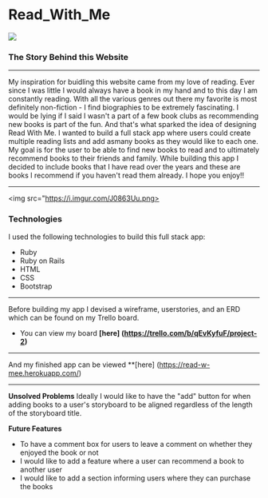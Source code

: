 # Read_With_Me

<img src="https://i.imgur.com/F2iSDay.png">

### The Story Behind this Website

---

My inspiration for buidling this website came from my love of reading. Ever since I was little I would always have a book in my hand and to this day
I am constantly reading. With all the various genres out there my favorite is most definitely non-fiction - I find biographies to be extremely fascinating.
I would be lying if I said I wasn't a part of a few book clubs as recommending new books is part of the fun. And that's what sparked the idea of designing
Read With Me. I wanted to build a full stack app where users could create multiple reading lists and add asmany books as they would like to each one. 
My goal is for the user to be able to find new books to read and to ultimately recommend books to their friends and family. While building this app I decided 
to include books that I have read over the years and these are books I recommend if you haven't read them already. I hope you enjoy!!

---
<img src="https://i.imgur.com/J0863Uu.png>

### Technologies
I used the following technologies to build this full stack app:
- Ruby
- Ruby on Rails
- HTML
- CSS
- Bootstrap

---

Before building my app I devised a wireframe, userstories, and an ERD which can be found on my Trello board.
- You can view my board **[here] (https://trello.com/b/qEvKyfuF/project-2)**

---

And my finished app can be viewed **[here] (https://read-w-mee.herokuapp.com/)

---

**Unsolved Problems**
Ideally I would like to have the "add" button for when adding books to a user's storyboard to be aligned regardless of the length of the storyboard title.

**Future Features**
- To have a comment box for users to leave a comment on whether they enjoyed the book or not
- I would like to add a feature where a user can recommend a book to another user
- I would like to add a section informing users where they can purchase the books
